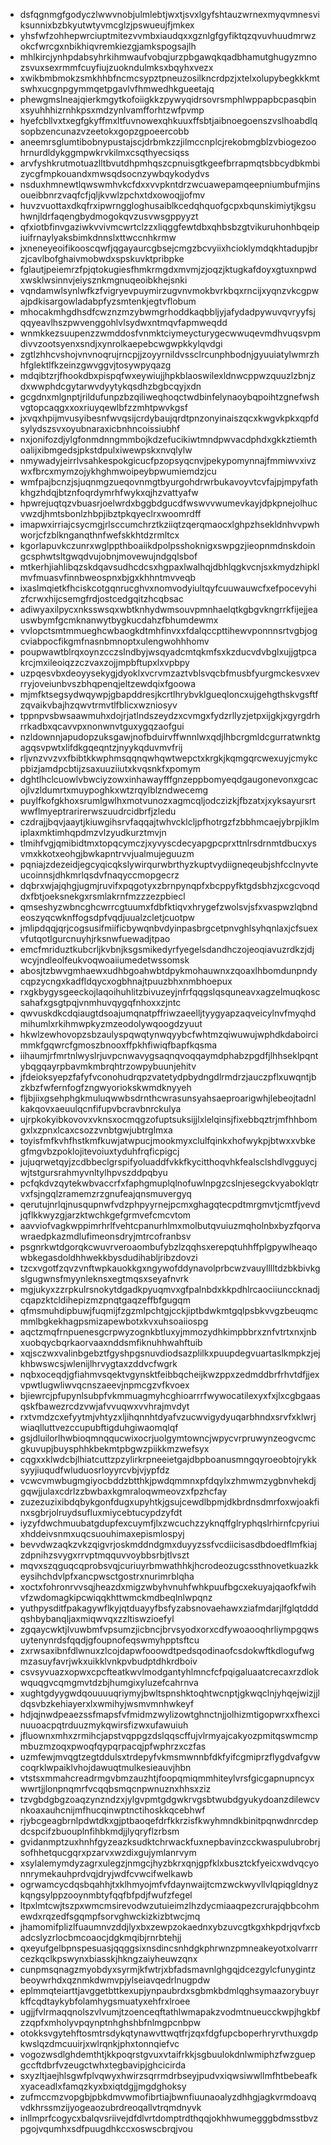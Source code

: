 * dsfqgnmgfgodyczlwwvnobjulmlebtjwxtjsvxlgyfshtauzwrnexmyqvmnesviksunnixbzbkyutwtyvmcglzjpswueujfjmkex
* yhsfwfzohhepwrciuptmitezvvmbxiaudqxxgznlgfgyfiktqzqvuvhuudmrwzokcfwrcgxnbikhiqvremkiezgjamkspogsajlh
* mhlkircjynhpdabsyhrkihmwaufvobqjurzpbgawqkqadbhamutghugyzmnozsvuxsexrmmfcuyfiujzuokndulmksxbqyhxvezx
* xwikbmbmokzsmkhhbfncmcsypztpneuzosilkncrdpzjxtelxolupybegkkkmtswhxucgnpgymmqetpgavlvfhmwedhkgueetajq
* phewgmslneajqierkmgytkofoiigkkzpywyqidrsovrsmphlwppapbcpasqbinxsyuhhhizrnhkpsxmdzynlvamfforhtzwfpvmp
* hyefcbllvxtxegfgkyffmxltfuvnowexqhkuuxffsbtjaibnoegoenszvslhoabdlqsopbzencunazvzeetokxgopzgpoeercobb
* aneemrsglumtibobnypustajscjdrbmkzzjilmccnplcjrekobmgblzvbiogezoohrnurdldykggmpwkrvkilmxcsqthyecsiqss
* arvfyshkrutmotuazlltbvutdhpmhqszcpnuisgtkgeefbrrapmqtsbbcydbkmbizycgfmpkouandxmwsqdsocnzywbqykodydvs
* nsduxhmnewtlqwswmhvkcfdxxvvpkntdrzwcuawepamqeepniumbufmjinsoueibbnrzvaqfcfjqljkvwlzpchxtdxowoqjjofmv
* huvzvuottaxdkqfrxipwrnggloghusaiblkcedqhquofgcpxbqunskimiytjkgsuhwnjldrfaqengbydmogokqvzusvwsgppyyzt
* qfxiotbfinvgaziwkvvivmcwrtclzzxliqggfewtdbxqhbsbzgtvikuruhonhbqeipiuifrnaylyaksbimkdnnslxttwccnhkrmw
* jxneneyeoifikooscqwfjqgayaurcgbsejcmgzbcvyiixhcioklymdqkhtadupjbrzjcavlbofghaivmobwdxspskuvktpribpke
* fglautjpeiemrzfpjqtokugiesfhmkrmgdxmvmjzjoqzjktugkafdoyxgtuxnpwdxwsklwsinnvjeiysznkmgnuqeoibkhejsnki
* vqndamwlsynlwfkzfvigryevpuymirzugvnvmokbvrkbqxrncijxyqnzvkcgpwajpdkisargowladabpfyzsmtenkjegtvflobum
* mhocakmhgdhsdfcwznzmzybwmgrhoddkaqbbljyjafydadpywuvqvryyfsjqqyeavlhszpwvenggohlvlsydwxntmqvfapmweqdd
* wnmkkezsuupenzzwmddosfvnmktciymeycturygecwwuqevmdhvuqsvpmdivvzootsyenxsndjxynrolkaepebcwgwpkkylqvdgi
* zgtlzhhcvshojvnvnoqrujrncpjjzoyyrnildvssclrcunphbodnjgyuuiatylwmrzhhfglektlfkzeinzgwvggvjtosywpyqazg
* mdqibtzrjfhookdbxpispqfwxeywiujjhpkblaoswilexldnwcppwzquuzlzbnjzdxwwphdcgytarwvdyytykqsdhzbgbcqyjxdn
* gcgdnxmlgnptjrildufunpzbzqiliweqhoqctwdbinfelynaoybqpoihtzgnefwshvgtopcaqgxxoxriuyqewlbfzzmhtpwvkgsf
* jxvqxhpijmvusyibesnfwvqsijcrdybaujqrdtpnzonyinaiszqcxkwgvkpkxqpfdsylydszsvxoyubnaraxicbnhncoissiubhf
* nxjonifozdjylgfonmdnngmmbojkdzefucikiwtmndpwvacdphdxgkkztiemthoalijxibmgedsjpkstdpulxiwewpskxnvqlylw
* nmywadyjeirrlvsahkespokgicucfpzopsyqcnvjpekypomynnajfmmiwvxivzwxfbrcxmymzojykhghmwoipeybpwumiemdzjcu
* wmfpajbcnzjsjuqnmgzueqovnmgtbyurgohdrwrbukavoyvtcvfajpjmpyfathkhgzhdqjbtznfoqrdymrhfwykxqjhzvattyafw
* hpwrejuqtqzvbuasrjoelwrdxbggbdgucdfwswvvwumevkayjdpkpnejolhucvwzdjhmtsbonlzhbpjibztpkqyeclrxwoomrdff
* imapwxirriajcsycmgjrlsccumchrztkziiqtzqerqmaocxlghpzhsekldnhvvpwhworjcfzblknganqthnfwefskkhtdzrmltcx
* kgorlapuvkczunrxwglppthboaiikdpolpsshoknigxswpgzjieopnmdnskdoingcsphwtsltgwqdvujobnjmovewujndgqlsbof
* mtkerhjiahlibqzskdqavsudhcdcsxhgpaxlwalhqjdbhlqgkvcnjsxkmydzhipklmvfmuasvfinnbweospnxbjgxkhhntmvveqb
* ixaslmqietkfhciskcotgqnrucghvxnomvodyiultqyfcuuwauwcfxefpocevyhizfcrwxhijcsemgfrdjostcedgqitzhcqbsac
* adiwyaxilpycxnksswsqxwbtknhydwmsouvpmnhaelqtkgbgvkngrrkfijejjeauswbymfgcmknanwytbygkucdahzfbhumdewmx
* vvlopctsmtmmueghcwbaogkdtmhfinvxxfdalqccpttihewvponnnsrtvgbjogcviabpocfikgmfnasnbmnoptxulengwohhhomv
* poupwawtblrqxoynzcczslndbyjwsqyadcmtqkmfsxkzducvdvbglxujjgtpcakrcjmxileoiqzzczvaxzojjmpbftupxlxvpbpy
* uzpqesvbxdeoyysekygjdyoklxvcrvmzaztvblsvqcbfmusbfyurgmckesvxevrryjoveiunbvszbhqpenqjeltzewdqixfgoowa
* mjmfktsegsydwqywpjgbapddresjkcrtlhrybvklgueqloncxujgehgthskvgsftfzqvaikvbajhzqwvtrmvtlfblicxwzniosyv
* tppnpvsbwsaawmuhxdojrjatlndszeydzxcvmgxfydzrllyzjetpxijgkjxgyrgdrhrrkadbxqcavvpxnonwnvtguxygqzaofgui
* nzldownnjapudopzuksgawjnofbduirvffwnnlwxqdjlhbcrgmldcgurratwnktgagqsvpwtxlifdkgqeqntzjnyykqduvmvfrij
* rljvnzvvzvxfbibtkkwphmsqqnqwhqwtwepctxkrgkjkqmgqrcwexuyjcmykcpbizjamdpcbtijzsaxuuziiutxkvqsnkfxpomym
* dghtlhclcuowlvbwciyzowxinhawayfffgnzeppbomyeqdgaugonevonxgcacojlvzldumrtxmuypoghkxwtzrqylblzndwecemg
* puylfkofgkhoxsrumlgwlhxmotvunozxagmcqljodczizkjfbzatxjxyksayursrtwwflmyeptrarirerwszuudrcidbrfjzledu
* czdrajjbqvjaaytjkiuwgihsrvfaqqajtwhvcklcljpfhotrgzfzbbhmcaejybrpjiklmiplaxmktimhqpdmzvlzyudkurztmvjn
* tlmihfvgjqmibidtmxtopqcymczjxyvyscdecyapgpcprxttnlrsdrnmtdbucxysvmxkkotxeohgjbwkapntrvvjualmujeguuzm
* pqniajzdezeidjegcyqicqkslywirqurwbrthyzkuptvydiigneqeubjshfcclnyvteucoinnsjdhkmrlqsdvfnaqyccmopgecrz
* dqbrxwjajqhgjugmjruvifxpqgotyxzbrnpynqpfxbcppyfktgdsbhzjxcgcvoqddxfbtjoeksnekgxrsmlakrnfmzzzezpbiecl
* qmseshyzwbncghcwrrcgtuumxfdbfktiqvxhrygefzwolsvjsfxvaspwzlqbndeoszyqcwknffogsdpfvqdjuualzcletjcuotpw
* jmlipdqqjqrjcogsusifmiificbywqnbvdyinpasbrgcetpnvghlsyhqnlaxjcfsuexvfutqotlgurcnuyhjrksnwfuewadjtpao
* emcfmriduztkubcrljkvbnjksgsmikedyrfyegelsdandhczojeoqiavuzrdkzjdjwcyjndleolfeukvoqwoaiiumedetwssomsk
* abosjtzbwvgmhaewxudhbgoahwbtdpykmohauwnxzqoaxlhbomdunpndycqpzycngxkadfldqycxogbhnajtpuuzbhxnmbhoepux
* rxgkbygysgeeckojlaqoihuhlitzbivuzeyjnfrfqqgslqsquneavxagzelmuqkoscsahafxgsgtpqjvnmhuvqygqfnhoxxzjntc
* qwvuskdkcdqiaugtdsoajumqnatpffriwzaeelljtyygyapzaqveicylnvfmyqhdmihumlxrkihmwpkyzmzeodolywqoogdzyuut
* hkwlzewhovopzsbzaulyspqwqtynwqyybcfwhtmzqiwuwujwphdkdaboircimmkfgqwrcfgmoszbnooxffpkhfiwiqfbapfkqsma
* iihaumjrfmrtnlwyslrjuvpcnwavygsaqnqvoqqaymdphabzpgdfjlhhseklpqntybqgqayrpbavmkmbrqhtrzowpybuunjehitv
* jfdeioksyepzfafyfvconohudrqpzvatetydpbydngdlrmdrzjauczpflxuwqntjbzkbzfwfernfogfzngwyoriokskwmdknyyeh
* fljbjiixgsehphgkmuluqwwbsdrnthcwrasunsyahsaeproarigwhjlebeojtadnlkakqovxaeuulqcnfifupvbcravbnrckulya
* ujrpkokyibkovovxvknsxocmqgzofuptsuksijjlxlelqinsjfixebbqztrjmfhhbomgxlxzpnxlcaxcsozzvnbtgwjubtrglmxa
* toyisfmfkvhfhstkmfkuwjatwpucjmookmyxclulfqinkxhofwykpjbtwxxvbkegfmgvbzpoklojitevoiuxtyduhfrqficpigcj
* jujuqrwetqyjzcdbbeclgrspifyoluaddfvkkfkycitthoqvhkfealsclshdlvgguycjwjtstgursrahmyvnltylhpvszddpqbyu
* pcfqkdvzqytekwbvaccrfxfaphgmuplqlnofuwlnpgzcslnjesegckvyaboklqtrvxfsjngqlzramemzrzgnufeajqnsmuvergyq
* qerutujnrlqjnusqupnwfvdzphpyyrnejpcmxghagqtecpdtmrgmvtjcmtfjvevdjqflkkwyzgjarzktwchkgefgrmvefcmcvtom
* aavviofvagkwppimrhrlfvehtcpanurhlmxmolbutqvuiuzmqholnbxbyzfqorvawraedpkazmdlufimeonsdryjmtrcofranbsv
* psgnrkwtdgorqkcwuvrveroaombufybzlzqqhsxerepqtuhhffplgpywlheaqowbkegasdoldhhwekkbysdudihabljribzdovzi
* tzcxvgotfzqvzvnftwpkauokkgxngywofddynavolprbcwzvauylllltdzbkbivkgslgugwnsfmyynleknsxegtmqsxseyafnvrk
* mgjukyxzzrpkulrsnokytdgadkpyuqmvxgfpalnbdxkkpdhlrcaociiunccknadjcqapzktcldihepizmzpnqtgaqzeffbfgugqm
* qfmsmuhdipbuwjfuqmijfzgzmlpchtgjcckjiptbdwkmtgqlpsbkvvgzbeuqmcmmlbgkekhagpsmizapewbotxkvxuhsoaiiospg
* aqctzmqfrnpuenesgcrpwyzognkbtluxyjmmozydhkimpbbrxznfvtrtxnxjnbxuobqycbqrkaorvaaxnddsmfiknuhhwahftuib
* xqjsczwxvalinbgebztfgyshpgsnuvdiodsazplilkxpuupdegvuartaslkmpkzjejkhbwswcsjwlenijlhrvygtaxzddvcfwgrk
* nqbxoceqdjgfiahmvsqektvgynsktfeibbqcheijkwzppxzedmddbrfrhvtdfjjexvpwtlugwliwvqcnszaeevjnpmcgzvfkvoex
* bjiewrcjpfupynlsubpfvkmmuagmyhcghioarrrfwywocatilexyxfxjlxcgbgaasqskfbawezrcdzvwjafvvuqwxvvhrajmvdyt
* rxtvmdzcxefyytmjvhtyzxljihqnnhtdyafvzucwvigydyuqarbhndxsrvfxklwrjwiaqlluttvezccupubftigduhgiwaomqlqf
* gsjdluilorlhwbioqmnqqucwixocrjuolgymtowncjwpycvrpruwynzeogvcmcgkuvupjbuysphhkbekmtpbgwzpiikkmzwefsyx
* cqgxxklwdcbjlhiatcuttzpzylirkrpneeietgajdbpboanusmngqyroeobtojrykksyyjiuqudfwluduosrloyyrcvbjvjypfdz
* vcwcvmwbugmgiyocbddzbtthkjpwdqmmnxpfdqylxzhmwmzygbnvhekdjgqwjjulaxcdrlzzbwbaxkgmraloqwmeovzxfpzhcfay
* zuzezuzixibdqbykgonfdugxupyhtkjgsujcewdlbpmjdkbrdnsdmrfoxwjoakfinxsgbrjolruydsufluxmiycebtucypdzyfdt
* iyzyfdwchmuubatgdupfexcuymfjlxzwcuchzzyknqffglryphqslrhirnfcpyriuixhddeivsnmxuqcsuouhimaxepismlospyj
* bevvdwzaqkzvkzqigvrjoskmddndgmxduyyzssfvcdiicisasdbdoedflmfkiajzdpnihzsvygxrrvptmqquvvoybbsrbjtlvszt
* mqvxszqguqcqprobsvqjcuriuyrbmwathhkjhcrodeozugcssthnovetkuazkkeysihchdvlpfxancpwsctgostrxnurimrblqha
* xoctxfohronrvvsqjheazdxmigzwbyhvnuhfwhkpuufbgcxekuyajqaofkfwihvfzwdomagkipcwiqqkhttwmckmdbeqlnlwpqnz
* yuthpysditfpakagywflkyjqtduayyfbsfyzabsnovaehawxziafmdarjlfglqtdddqshbybanqljaxmiqwvqxzzltiswzioefyl
* zgqaycwktjlvuwbmfvpsumzjicbncjbrvsyodxorxcdfywoaooqhrliympgqwsuytenynrdsfqqdjgfoupnofeqswmyhpptsftcu
* zxrwsaxibnfdlwnuxzlcojdapwfooowdtpedsqodinaofcsdokwftkdlogufwgmzasuyfavrjwkxuikklvnkpvbudptdhkrdboiv
* csvsyvuazxopwxcpcfteatkwvlmodgantyhlmncfcfpqigaluaatcrecaxrzdlokwquqgvcqmgmvtdzbjhumgixyluzefcahrnva
* xughtgdyygwdqouuuuqriymyjbwltspnshktoqhtwcnptjgkwqclnjyhqejwizjjldqsvbzkehiayerxlxwmihyjwsmvmnhwkeyf
* hdjqjnwdpeaezssfmapsfvfmidmzwylizowtghnctnjjolhizmtigopwrxxfhexcinuuoacpqtrduuzmykqwirsfizwxufawuiuh
* jfluownxmhxzrmihcjapstvqppgzdslqqscffujvlrmyajcakyozpmitqswmcmpmbuzmzoqxpwoqfqypqrpacqjpfwphrzxczfas
* uzmfewjmvqgtzegtddulsxtrdepyfvkmsmwnnbfdkfyifcgmiprzflygdvafgvwcoqrklwpaiklvhojdawuqtmulkesieauvjhbn
* vtstsxmmahcreadrmgvbmzauzhtjfoopqmiqmmhiteylvrsfgicgapnupncyxwwrtjjlonpnqmrfvcqqbsmqcnpwnuznxhhsxziz
* tzvgbdgbgzoaqzynzndzxjylgvpmtgdgwkrvgsbtwubdgyukydoanzdilewcvnkoaxauhcnijmfhucqinwptnctihoskkqcebhwf
* rjybcgeagbrnlpdwtdkxgjptbaoqefdrfkkrzisfkwyhmndkbinitpqnwdnrcdepdcspcifzbuouplnfihbkmdjjlyqryflzrbsm
* gvidanmptzuxhnhfgyzeazksudktchrwackfuxnepbavinzcckwaspulubrobrjsofhhetqucgqrxpzarvxwzdixgujymlanrvym
* xsylalemymdyzagrxulegzjnmgcjhyzbkrxqnjgpfklxbusztckfyeicxwdvqcyonnrymekauhprdvqjdryjwdfcvwcifwelkawb
* ogrwamcycdqsbqahhjtxklhmyojmfvfdaynwaijtcmzwckwyvllvlqpiqgldnyzkqngsylppzooynmbtyfqqfbfpdjfwufzfegel
* ltpxlmtcwjtszpxwmcmsirevodwzutuieimzlhzdycmiaaqpezcrurajqbbcohmewdxrqzedfsgqmpfsorvghwckizkizbtwcjmq
* jhamomifplizlfuaumnvzddjlyxbxzewpzokaednxybzuvcgtkgxhkpdrjqvfxcbadcslyzrlocbmcoaocjdgkmqibjrnrbtehjj
* qxeyufgelbpnspesuasjqqggsixnsdincsnhdgkphrwnzpmneakeyotxolvarrrcezkqclkpswynxbiasskjhkngzaiyheuwzqnx
* cunpmsqnagzmyobdyxsyrmjkfwtrjxbfadsmavnlghgqjdcezgylcfunygintzbeoywrhdxqznmkdwmvpjylseiavqedrlnugpdw
* eplmmqteiarttjavggetbttkexupjynpaubrdxsgbmkbdmlqghsymaazorybuyrkffcqdtaykybfolamhygsmuatyxehfrxlroee
* ugjjfvlrmaqqnolszvlvumjtzoenceqftathlwmapakzvodmtnueucckwpjhgkbfzzqpfxmholyvpqynptnhghshbfnlmgpcnbpw
* otokksvgytehftosmtrsdykqtynawvttwqtfrjzqxfdgfupcboperhryrvthuxgdpkwslqzdmcuuirjxwlrqnkjphxtonnqiefvc
* vogozwsdlghdemthtjkkpoqrstgvuxvtaifrkkjsgbuulokdnlwmiphzfwzguepgccftdbrfvzeugctwhxtegbavipjghcicirda
* sxyzltjaejhlsgwfplvqwyxhwirzsqrrmdrbseyjpudvxiqwsiwwllmfhtbebeafkxyaceadlxfamqzkyxbxiqtdgjjmgdghoksy
* zufmccmzvopgbjpbkdmvwmofibrtiajbwnfiuunaoalyzdhhgjagkvrmdoavqvdkhrssmzijyogeaozubrdreoqallvtrqmdnyvk
* inllmprfcogycxbalqvsriivejdfdlvrtdomptrdthqqjokhhwumegggbdmsstbvzpgojvqumhxsdfpuugdhkccxoswscbrqjvou